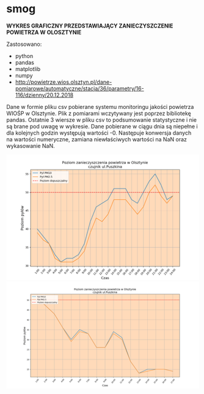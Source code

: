 # smog
**WYKRES GRAFICZNY PRZEDSTAWIAJĄCY ZANIECZYSZCZENIE POWIETRZA W OLOSZTYNIE**

Zastosowano:
- python
- pandas 
- matplotlib
- numpy
- http://powietrze.wios.olsztyn.pl/dane-pomiarowe/automatyczne/stacja/36/parametry/16-116/dzienny/20.12.2018

Dane w formie pliku csv pobierane systemu monitoringu jakości powietrza WIOŚP w Olsztynie.
Plik z pomiarami wczytywany jest poprzez bibliotekę pandas.
Ostatnie 3 wiersze w pliku csv to podsumowanie statystyczne i nie są brane pod uwagę w wykresie.
Dane pobierane w ciągu dnia są niepełne i dla kolejnych godzin występują wartości -0.
Następuje konwersja danych na wartości numeryczne, zamiana niewłaściwych wartości na NaN oraz wykasowanie NaN.

![obraz](20_20.png)
![obraz2](22_20.png)
